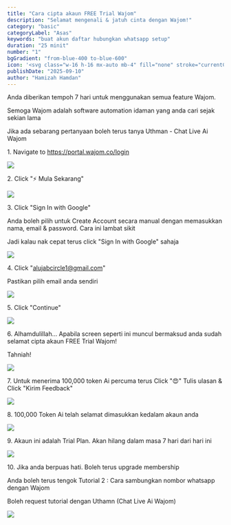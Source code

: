 ```yaml
---
title: "Cara cipta akaun FREE Trial Wajom"
description: "Selamat mengenali & jatuh cinta dengan Wajom!"
category: "basic"
categoryLabel: "Asas"
keywords: "buat akun daftar hubungkan whatsapp setup"
duration: "25 minit"
number: "1"
bgGradient: "from-blue-400 to-blue-600"
icon: '<svg class="w-16 h-16 mx-auto mb-4" fill="none" stroke="currentColor" viewBox="0 0 24 24"><path stroke-linecap="round" stroke-linejoin="round" stroke-width="2" d="M16 7a4 4 0 11-8 0 4 4 0 018 0zM12 14a7 7 0 00-7 7h14a7 7 0 00-7-7z"></path></svg>'
publishDate: "2025-09-10"
author: "Hamizah Hamdan"
---
```


Anda diberikan tempoh 7 hari untuk menggunakan semua feature Wajom. 

Semoga Wajom adalah software automation idaman yang anda cari sejak sekian lama

Jika ada sebarang pertanyaan boleh terus tanya Uthman - Chat Live Ai Wajom


1\. Navigate to <https://portal.wajom.co/login>

![](https://ajeuwbhvhr.cloudimg.io/https://colony-recorder.s3.amazonaws.com/files/2025-09-08/f7d0696a-06ee-48c8-b002-8b96e7a473c1/ascreenshot.jpeg?tl_px=0,95&br_px=1351,851&force_format=jpeg&q=100&width=1120.0)


2\. Click "⚡ Mula Sekarang"

![](https://ajeuwbhvhr.cloudimg.io/https://colony-recorder.s3.amazonaws.com/files/2025-09-08/f7d0696a-06ee-48c8-b002-8b96e7a473c1/ascreenshot.jpeg?tl_px=0,191&br_px=1352,947&force_format=jpeg&q=100&width=1120.0&wat=1&wat_opacity=0.7&wat_gravity=northwest&wat_url=https://colony-recorder.s3.us-west-1.amazonaws.com/images/watermarks/FB923C_standard.png&wat_pad=849,435)


3\. Click "Sign In with Google"

Anda boleh pilih untuk Create Account secara manual dengan memasukkan nama, email & password. Cara ini lambat sikit

Jadi kalau nak cepat terus click "Sign In with Google" sahaja

![](https://ajeuwbhvhr.cloudimg.io/https://colony-recorder.s3.amazonaws.com/files/2025-09-08/af42f556-72a8-4ade-917a-f84d8a826b76/ascreenshot.jpeg?tl_px=0,0&br_px=1352,755&force_format=jpeg&q=100&width=1120.0&wat=1&wat_opacity=0.7&wat_gravity=northwest&wat_url=https://colony-recorder.s3.us-west-1.amazonaws.com/images/watermarks/FB923C_standard.png&wat_pad=583,119)


4\. Click "[alujabcircle1@gmail.com](mailto:alujabcircle1@gmail.com)"

Pastikan pilih email anda sendiri

![](https://ajeuwbhvhr.cloudimg.io/https://colony-recorder.s3.amazonaws.com/files/2025-09-08/4c7798cd-9de5-4ac1-a969-1a7805cb3c84/ascreenshot.jpeg?tl_px=0,40&br_px=1352,795&force_format=jpeg&q=100&width=1120.0&wat=1&wat_opacity=0.7&wat_gravity=northwest&wat_url=https://colony-recorder.s3.us-west-1.amazonaws.com/images/watermarks/FB923C_standard.png&wat_pad=724,277)


5\. Click "Continue"

![](https://ajeuwbhvhr.cloudimg.io/https://colony-recorder.s3.amazonaws.com/files/2025-09-08/97bb99f3-f12d-4c38-8627-7eae3ea5407d/ascreenshot.jpeg?tl_px=0,191&br_px=1352,947&force_format=jpeg&q=100&width=1120.0&wat=1&wat_opacity=0.7&wat_gravity=northwest&wat_url=https://colony-recorder.s3.us-west-1.amazonaws.com/images/watermarks/FB923C_standard.png&wat_pad=957,401)


6\. Alhamdulillah... Apabila screen seperti ini muncul bermaksud anda sudah selamat cipta akaun FREE Trial Wajom!

Tahniah!

![](https://ajeuwbhvhr.cloudimg.io/https://colony-recorder.s3.amazonaws.com/files/2025-09-08/1ccac91d-1832-411a-a693-4c304cd93b57/ascreenshot.jpeg?tl_px=0,187&br_px=1351,942&force_format=jpeg&q=100&width=1120.0&wat=1&wat_opacity=0.7&wat_gravity=northwest&wat_url=https://colony-recorder.s3.us-west-1.amazonaws.com/images/watermarks/FB923C_standard.png&wat_pad=506,277)


7\. Untuk menerima 100,000 token Ai percuma terus Click "😍" Tulis ulasan & Click "Kirim Feedback"

![](https://ajeuwbhvhr.cloudimg.io/https://colony-recorder.s3.amazonaws.com/files/2025-09-08/6d718d15-3cda-43e1-8aed-7c76c57c1cad/ascreenshot.jpeg?tl_px=0,67&br_px=1352,822&force_format=jpeg&q=100&width=1120.0&wat=1&wat_opacity=0.7&wat_gravity=northwest&wat_url=https://colony-recorder.s3.us-west-1.amazonaws.com/images/watermarks/FB923C_standard.png&wat_pad=666,277)


8\. 100,000 Token Ai telah selamat dimasukkan kedalam akaun anda

![](https://ajeuwbhvhr.cloudimg.io/https://colony-recorder.s3.amazonaws.com/files/2025-09-08/d9df43de-43c2-4eca-ba64-3d0761b154a8/ascreenshot.jpeg?tl_px=0,0&br_px=1352,755&force_format=jpeg&q=100&width=1120.0&wat=1&wat_opacity=0.7&wat_gravity=northwest&wat_url=https://colony-recorder.s3.us-west-1.amazonaws.com/images/watermarks/FB923C_standard.png&wat_pad=675,26)


9\. Akaun ini adalah Trial Plan. Akan hilang dalam masa 7 hari dari hari ini

![](https://ajeuwbhvhr.cloudimg.io/https://colony-recorder.s3.amazonaws.com/files/2025-09-08/0bae4ade-5e25-483d-9ef8-2f4536816d59/ascreenshot.jpeg?tl_px=0,191&br_px=1351,947&force_format=jpeg&q=100&width=1120.0&wat=1&wat_opacity=0.7&wat_gravity=northwest&wat_url=https://colony-recorder.s3.us-west-1.amazonaws.com/images/watermarks/FB923C_standard.png&wat_pad=268,308)


10\. Jika anda berpuas hati. Boleh terus upgrade membership

Anda boleh terus tengok Tutorial 2 : Cara sambungkan nombor whatsapp dengan Wajom

Boleh request tutorial dengan Uthamn (Chat Live Ai Wajom)

![](https://ajeuwbhvhr.cloudimg.io/https://colony-recorder.s3.amazonaws.com/files/2025-09-08/f1943f92-a11e-4e6d-a005-f10bb25afa84/user_cropped_screenshot.webp?tl_px=0,95&br_px=1352,851&force_format=jpeg&q=100&width=1120.0)